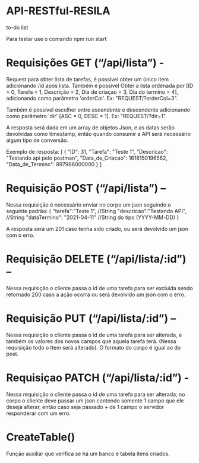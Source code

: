 # API-RESTful-RESILA
 to-do list

Para testar use o comando npm run start 

# Requisições GET (“/api/lista”) - 

Request para obter lista de tarefas, é possível obter um único item adicionando /id após lista. Também é possível Obter a lista ordenada por [ID = 0, Tarefa = 1, Descrição = 2, Dia de criaçao = 3, Dia do termino = 4], adicionando como parâmetro 'orderCol'.
 Ex: "REQUEST/?orderCol=3". 
 
Também é possível escolher entre ascendente e descendente adicionando como parâmetro 'dir' [ASC = 0, DESC = 1].
 Ex: "REQUEST/?dir=1".
 
A resposta será dada em um array de objetos Json, e as datas serão devolvidas como timestamp, então quando consumir a API será necessário algum tipo de conversão.

Exemplo de resposta:
[
    {
        "ID": 31,
        "Tarefa": "Teste 1",
        "Descricao": "Testando api pelo postman",
        "Data_de_Criacao": 1618150196562,
        "Data_de_Termino": 897966000000
    }
]



# Requisição POST (“/api/lista”) – 

Nessa requisição é necessário enviar no corpo um json seguindo o seguinte padrão: 
{
    "tarefa":"Teste 1", //String
    "descricao":"Testando API", //String
    "dataTermino": "2021-04-11" //String do tipo (YYYY-MM-DD)
}

A resposta será um 201 caso tenha sido criado, ou será devolvido um json com o erro.




# Requisição DELETE (“/api/lista/:id”) – 
Nessa requisição o cliente passa o id de uma tarefa para ser excluída sendo retornado 200 caso a ação ocorra ou será devolvido um json com o erro.



# Requisição PUT (“/api/lista/:id”)  – 
Nessa requisição o cliente passa o id de uma tarefa para ser alterada, e também os valores dos novos campos que aquela tarefa terá. (Nessa requisição todo o Item será alterado). O formato do corpo é igual ao do post.



# Requisiçao PATCH (“/api/lista/:id”)  - 
Nessa requisição o cliente passa o id de uma tarefa para ser alterada, no corpo o cliente deve passar um json contendo somente 1 campo que ele deseja alterar, então caso seja passado + de 1 campo o servidor responderar com um erro. 



# CreateTable()

Função auxiliar que verifica se há um banco e tabela itens criados.
